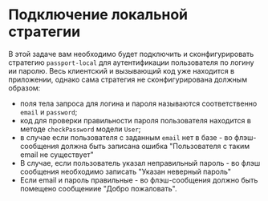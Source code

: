 # Подключение локальной стратегии

В этой задаче вам необходимо будет подключить и сконфигурировать стратегию `passport-local` для аутентификации 
пользователя по логину ии паролю. Весь клиентский и вызывающий код уже находится в приложении, однако сама стратегия не
сконфигурирована должным образом:
- поля тела запроса для логина и пароля называются соответственно `email` и `password`;
- код для проверки правильности пароля пользователя находится в методе `checkPassword` модели `User`;
- в случае если пользователя с заданным `email` нет в базе - во флэш-сообщения должна быть записана ошибка 
"Пользователя с таким email не существует"
- В случае, если пользователь указал неправильный пароль - во флэш сообщения необходимо записать 
"Указан неверный пароль"
- Если email и пароль правильные - во флэш-сообщения должно быть помещено сообщениие "Добро пожаловать".     
